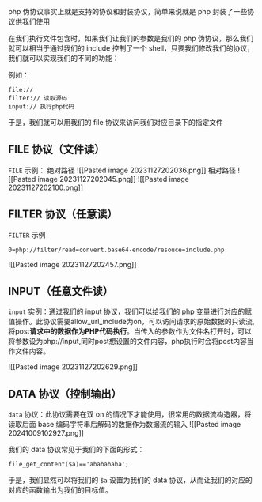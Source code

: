 php 伪协议事实上就是支持的协议和封装协议，简单来说就是 php 封装了一些协议供我们使用

在我们执行文件包含时，如果我们让我们的参数是我们的 php 伪协议，那么我们就可以相当于通过我们的 include 控制了一个 shell，只要我们修改我们的协议，我们就可以实现我们的不同的功能：


例如：
```
file://
filter:// 读取源码
input:// 执行php代码
```


于是，我们就可以用我们的 file 协议来访问我们对应目录下的指定文件
## FILE 协议（文件读）
`FILE` 示例：
绝对路径
![[Pasted image 20231127202036.png]]
相对路径
![[Pasted image 20231127202045.png]]
![[Pasted image 20231127202100.png]]
## FILTER 协议（任意读）
`FILTER` 示例
```
0=php://filter/read=convert.base64-encode/resouce=include.php
```

![[Pasted image 20231127202457.png]]


## INPUT（任意文件读）
`input` 实例：通过我们的 input 协议，我们可以给我们的 php 变量进行对应的赋值操作。此协议需要allow_url_include为on，可以访问请求的原始数据的只读流, 将post**请求中的数据作为PHP代码执行**。当传入的参数作为文件名打开时，可以将参数设为php://input,同时post想设置的文件内容，php执行时会将post内容当作文件内容。

![[Pasted image 20231127202629.png]]

## DATA 协议（控制输出）
`data` 协议：此协议需要在双 on 的情况下才能使用，很常用的数据流构造器，将读取后面 base 编码字符串后解码的数据作为数据流的输入
![[Pasted image 20241009102927.png]]


我们的 data 协议常见于我们的下面的形式：
```
file_get_content($a)=='ahahahaha';
```

于是，我们显然可以将我们的 `$a` 设置为我们的 data 协议，从而让我们的对应的对应的函数输出为我们的目标值。

